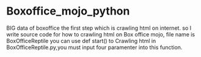 # Boxoffice_mojo_python
BIG data of boxoffice 
the first step which is crawling html on internet.
so I write  source code for how to crawling html on Box office mojo,  file name is BoxOfficeReptile
you can use def start()  to Crawling html in BoxOfficeReptile.py,you must input four paramenter into this function.
 
